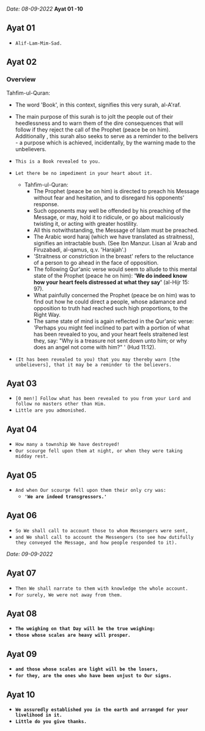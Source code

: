*Date: 08-09-2022*
**Ayat 01 -10**

## Ayat 01

- `Alif-Lam-Mim-Sad.`


## Ayat 02

### Overview

Tahfim-ul-Quran:
- The word 'Book', in this context, signifies this very surah, al-A'raf.
- The main purpose of this surah is to jolt the people out of their heedlessness and to warn them of the dire consequences that will follow if they reject the call of the Prophet (peace be on him). Additionally , this surah also seeks to serve as a reminder to the belivers - a purpose which is achieved, incidentally, by the warning made to the unbelievers.


- `This is a Book revealed to you.`
- `Let there be no impediment in your heart about it.`
  - Tahfim-ul-Quran:
    - The Prophet (peace be on him) is directed to preach his Message without fear and hesitation, and to disregard his opponents' response.
    - Such opponents may well be offended by his preaching of the Message, or may, hold it to ridicule, or go about maliciously twisting it, or acting with greater hostility.
    - All this notwithstanding, the Message of Islam must be preached.
    - The Arabic word haraj (which we have translated as straitness), signifies an intractable bush. (See Ibn Manzur. Lisan al 'Arab and Firuzabadi, al-qamus, q.v. 'Harajah'.)
    - 'Straitness or constriction in the breast' refers to the reluctance of a person to go ahead in the face of opposition.
    - The following Qur'anic verse would seem to allude to this mental state of the Prophet (peace he on him): **'We do indeed know how your heart feels distressed at what they say'** (al-Hijr 15: 97).
    - What painfully concerned the Prophet (peace be on him) was to find out how he could direct a people, whose adamance and opposition to truth had reached such high proportions, to the Right Way.
    - The same state of mind is again reflected in the Qur'anic verse: 'Perhaps you might feel inclined to part with a portion of what has been revealed to you, and your heart feels straitened lest they, say: "Why is a treasure not sent down unto him; or why does an angel not come with him?" ' (Hud 11:12).
- `(It has been revealed to you) that you may thereby warn [the unbelievers], that it may be a reminder to the believers.`


## Ayat 03

- `[0 men!] Follow what has been revealed to you from your Lord and follow no masters other than Him.`
- `Little are you admonished.`

## Ayat 04

- `How many a township We have destroyed!`
- `Our scourge fell upon them at night, or when they were taking midday rest.`

## Ayat 05

- `And when Our scourge fell upon them their only cry was:`
  - **`'We are indeed transgressors.'`**

## Ayat 06

- `So We shall call to account those to whom Messengers were sent,`
- `and We shall call to account the Messengers (to see how dutifully they conveyed the Message, and how people responded to it).`

*Date: 09-09-2022*

## Ayat 07

- `Then We shall narrate to them with knowledge the whole account.`
- `For surely, We were not away from them.`

## Ayat 08

- **`The weighing on that Day will be the true weighing:`**
- **`those whose scales are heavy will prosper.`**

## Ayat 09

- **`and those whose scales are light will be the losers,`**
- **`for they, are the ones who have been unjust to Our signs.`**

## Ayat 10

- **`We assuredly established you in the earth and arranged for your livelihood in it.`**
- **`Little do you give thanks.`**